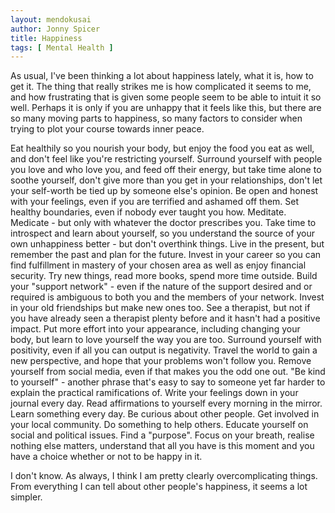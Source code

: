 ```yaml
---
layout: mendokusai
author: Jonny Spicer
title: Happiness
tags: [ Mental Health ]
---
```

As usual, I've been thinking a lot about happiness lately, what it is, how to get it. The thing that really strikes me is how complicated it seems to me, and how frustrating that is given some people seem to be
able to intuit it so well. Perhaps it is only if you are unhappy that it feels like this, but there are so many moving parts to happiness, so many factors to consider when trying to plot your course towards inner
peace.

Eat healthily so you nourish your body, but enjoy the food you eat as well, and don't feel like you're restricting yourself. Surround yourself with people you love and who love you, and feed off their energy, but
take time alone to soothe yourself, don't give more than you get in your relationships, don't let your self-worth be tied up by someone else's opinion. Be open and honest with your feelings, even if you are terrified
and ashamed off them. Set healthy boundaries, even if nobody ever taught you how. Meditate. Medicate - but only with whatever the doctor prescribes you. Take time to introspect and learn about yourself, so you
understand the source of your own unhappiness better - but don't overthink things. Live in the present, but remember the past and plan for the future. Invest in your career so you can find fulfillment in mastery of
your chosen area as well as enjoy financial security. Try new things, read more books, spend more time outside. Build your "support network" - even if the nature of the support desired and or required is ambiguous to
both you and the members of your network. Invest in your old friendships but make new ones too. See a therapist, but not if you have already seen a therapist plenty before and it hasn't had a positive impact. Put
more effort into your appearance, including changing your body, but learn to love yourself the way you are too. Surround yourself with positivity, even if all you can output is negativity. Travel the world to gain
a new perspective, and hope that your problems won't follow you. Remove yourself from social media, even if that makes you the odd one out. "Be kind to yourself" - another phrase that's easy to say to someone yet
far harder to explain the practical ramifications of. Write your feelings down in your journal every day. Read affirmations to yourself every morning in the mirror. Learn something every day. Be curious about other
people. Get involved in your local community. Do something to help others. Educate yourself on social and political issues. Find a "purpose". Focus on your breath, realise nothing else matters, understand that all
you have is this moment and you have a choice whether or not to be happy in it.

I don't know. As always, I think I am pretty clearly overcomplicating things. From everything I can tell about other people's happiness, it seems a lot simpler.
